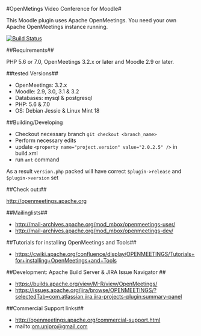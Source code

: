 #OpenMetings Video Conference for Moodle#

This Moodle plugin uses Apache OpenMeetings.
You need your own Apache OpenMeetings instance running.

[![Build Status](https://travis-ci.org/moodlebeuth/moodle-mod_openmeetings.svg?branch=master)](https://travis-ci.org/moodlebeuth/moodle-mod_openmeetings)

##Requirements##

PHP 5.6 or 7.0, OpenMeetings 3.2.x or later and Moodle 2.9 or later.

##tested Versions##

* OpenMeetings: 3.2.x
* Moodle: 2.9, 3.0, 3.1 & 3.2
* Databases: mysql & postgresql
* PHP: 5.6 & 7.0
* OS: Debian Jessie & Linux Mint 18

##Building/Developing

* Checkout necessary branch `git checkout <branch_name>`
* Perform necessary edits
* update `<property name="project.version" value="2.0.2.5" />` in build.xml
* run `ant` command

As a result `version.php` packed will have correct `$plugin->release` and `$plugin->version` set

##Check out:##

http://openmeetings.apache.org

##Mailinglists##

* http://mail-archives.apache.org/mod_mbox/openmeetings-user/
* http://mail-archives.apache.org/mod_mbox/openmeetings-dev/

##Tutorials for installing OpenMeetings and Tools##

* https://cwiki.apache.org/confluence/display/OPENMEETINGS/Tutorials+for+installing+OpenMeetings+and+Tools

##Development: Apache Build Server & JIRA Issue Navigator ##

* https://builds.apache.org/view/M-R/view/OpenMeetings/
* https://issues.apache.org/jira/browse/OPENMEETINGS/?selectedTab=com.atlassian.jira.jira-projects-plugin:summary-panel

##Commercial Support links##

* http://openmeetings.apache.org/commercial-support.html
* mailto:om.unipro@gmail.com
